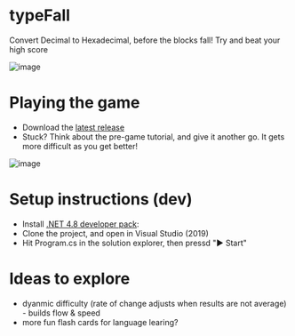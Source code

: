 # typeFall
Convert Decimal to Hexadecimal, before the blocks fall!
Try and beat your high score

![image](https://user-images.githubusercontent.com/12559216/234992533-2424d2cc-8e29-469e-b14b-313a57728507.png)


# Playing the game
- Download the [latest release](https://github.com/IdiosApps/typeFall/releases/download/1.0.0/typeFall.exe)
- Stuck? Think about the pre-game tutorial, and give it another go. It gets more difficult as you get better!

![image](https://user-images.githubusercontent.com/12559216/234992919-07c1be01-ab1f-4892-a54d-adf0d3a50f7f.png)



# Setup instructions (dev)

- Install [.NET 4.8 developer pack](https://dotnet.microsoft.com/en-us/download/dotnet-framework/thank-you/net48-developer-pack-offline-installer): 
- Clone the project, and open in Visual Studio (2019)
- Hit Program.cs in the solution explorer, then pressd "▶️ Start"

# Ideas to explore
- dyanmic difficulty (rate of change adjusts when results are not average) - builds flow & speed
- more fun flash cards for language learing?
